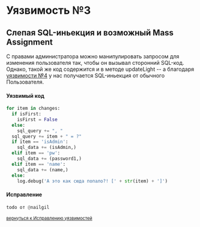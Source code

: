 # Уязвимость №3
## Слепая SQL-иньекция и возможный Mass Assignment

С правами администратора можно манипулировать запросом для изменения пользователя так, чтобы он вызывал сторонний SQL-код.
Однако, такой же код содержится и в методе updateLight -- а благодаря [уязвимости №4](../4) у нас получается SQL-иньекция от обычного Пользователя.

#### Уязвимый код
```python
for item in changes:
  if isFirst:
    isFirst = False
  else:
    sql_query += ", "
  sql_query += item + " = ?"
  if item == 'isAdmin':
    sql_data += (isAdmin,)
  elif item == 'pw':
    sql_data += (password1,)
  elif item == 'name':
    sql_data += (name,)
  else:
    log.debug('А это как сюда попало?! [' + str(item) + ']')
```
#### Исправление

```python
todo от @nailgil
```
<sub>[вернуться к Исправлению уязвимостей](../)</sub>
